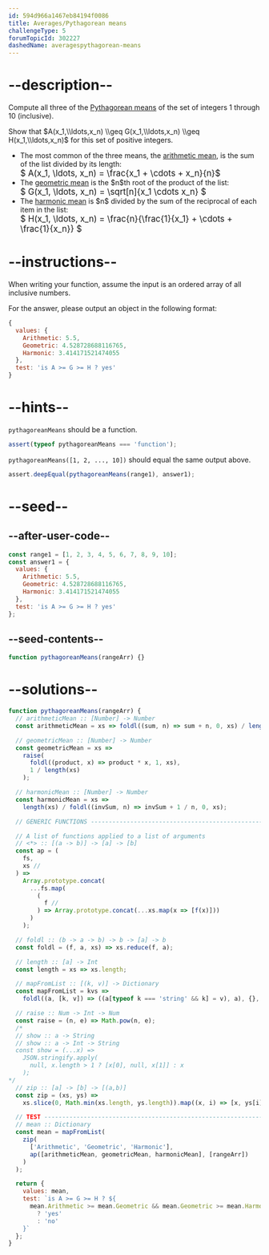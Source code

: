 ```yaml
---
id: 594d966a1467eb84194f0086
title: Averages/Pythagorean means
challengeType: 5
forumTopicId: 302227
dashedName: averagespythagorean-means
---
```


# --description--

Compute all three of the [Pythagorean means](<https://en.wikipedia.org/wiki/Pythagorean means> 'wp: Pythagorean means') of the set of integers $1$ through $10$ (inclusive).

Show that $A(x_1,\\ldots,x_n) \\geq G(x_1,\\ldots,x_n) \\geq H(x_1,\\ldots,x_n)$ for this set of positive integers.

<ul>
  <li>The most common of the three means, the <a class='rosetta__link--rosetta' href='https://rosettacode.org/wiki/Averages/Arithmetic mean' title='Averages/Arithmetic mean' target='_blank'>arithmetic mean</a>, is the sum of the list divided by its length:<br>
  <big>$ A(x_1, \ldots, x_n) = \frac{x_1 + \cdots + x_n}{n}$</big></li>
  <li>The <a class='rosetta__link--wiki' href='https://en.wikipedia.org/wiki/Geometric mean' title='wp: Geometric mean' target='_blank'>geometric mean</a> is the $n$th root of the product of the list:<br>
  <big>$ G(x_1, \ldots, x_n) = \sqrt[n]{x_1 \cdots x_n} $</big></li>
  <li>The <a class='rosetta__link--wiki' href='https://en.wikipedia.org/wiki/Harmonic mean' title='wp: Harmonic mean' target='_blank'>harmonic mean</a> is $n$ divided by the sum of the reciprocal of each item in the list:<br>
  <big>$ H(x_1, \ldots, x_n) = \frac{n}{\frac{1}{x_1} + \cdots + \frac{1}{x_n}} $</big></li>
</ul>

# --instructions--

When writing your function, assume the input is an ordered array of all inclusive numbers.

For the answer, please output an object in the following format:

```js
{
  values: {
    Arithmetic: 5.5,
    Geometric: 4.528728688116765,
    Harmonic: 3.414171521474055
  },
  test: 'is A >= G >= H ? yes'
}
```

# --hints--

`pythagoreanMeans` should be a function.

```js
assert(typeof pythagoreanMeans === 'function');
```

`pythagoreanMeans([1, 2, ..., 10])` should equal the same output above.

```js
assert.deepEqual(pythagoreanMeans(range1), answer1);
```

# --seed--

## --after-user-code--

```js
const range1 = [1, 2, 3, 4, 5, 6, 7, 8, 9, 10];
const answer1 = {
  values: {
    Arithmetic: 5.5,
    Geometric: 4.528728688116765,
    Harmonic: 3.414171521474055
  },
  test: 'is A >= G >= H ? yes'
};
```

## --seed-contents--

```js
function pythagoreanMeans(rangeArr) {}
```

# --solutions--

```js
function pythagoreanMeans(rangeArr) {
  // arithmeticMean :: [Number] -> Number
  const arithmeticMean = xs => foldl((sum, n) => sum + n, 0, xs) / length(xs);

  // geometricMean :: [Number] -> Number
  const geometricMean = xs =>
    raise(
      foldl((product, x) => product * x, 1, xs),
      1 / length(xs)
    );

  // harmonicMean :: [Number] -> Number
  const harmonicMean = xs =>
    length(xs) / foldl((invSum, n) => invSum + 1 / n, 0, xs);

  // GENERIC FUNCTIONS ------------------------------------------------------

  // A list of functions applied to a list of arguments
  // <*> :: [(a -> b)] -> [a] -> [b]
  const ap = (
    fs,
    xs //
  ) =>
    Array.prototype.concat(
      ...fs.map(
        (
          f //
        ) => Array.prototype.concat(...xs.map(x => [f(x)]))
      )
    );

  // foldl :: (b -> a -> b) -> b -> [a] -> b
  const foldl = (f, a, xs) => xs.reduce(f, a);

  // length :: [a] -> Int
  const length = xs => xs.length;

  // mapFromList :: [(k, v)] -> Dictionary
  const mapFromList = kvs =>
    foldl((a, [k, v]) => ((a[typeof k === 'string' && k] = v), a), {}, kvs);

  // raise :: Num -> Int -> Num
  const raise = (n, e) => Math.pow(n, e);
  /*
  // show :: a -> String
  // show :: a -> Int -> String
  const show = (...x) =>
    JSON.stringify.apply(
      null, x.length > 1 ? [x[0], null, x[1]] : x
    );
*/
  // zip :: [a] -> [b] -> [(a,b)]
  const zip = (xs, ys) =>
    xs.slice(0, Math.min(xs.length, ys.length)).map((x, i) => [x, ys[i]]);

  // TEST -------------------------------------------------------------------
  // mean :: Dictionary
  const mean = mapFromList(
    zip(
      ['Arithmetic', 'Geometric', 'Harmonic'],
      ap([arithmeticMean, geometricMean, harmonicMean], [rangeArr])
    )
  );

  return {
    values: mean,
    test: `is A >= G >= H ? ${
      mean.Arithmetic >= mean.Geometric && mean.Geometric >= mean.Harmonic
        ? 'yes'
        : 'no'
    }`
  };
}
```
